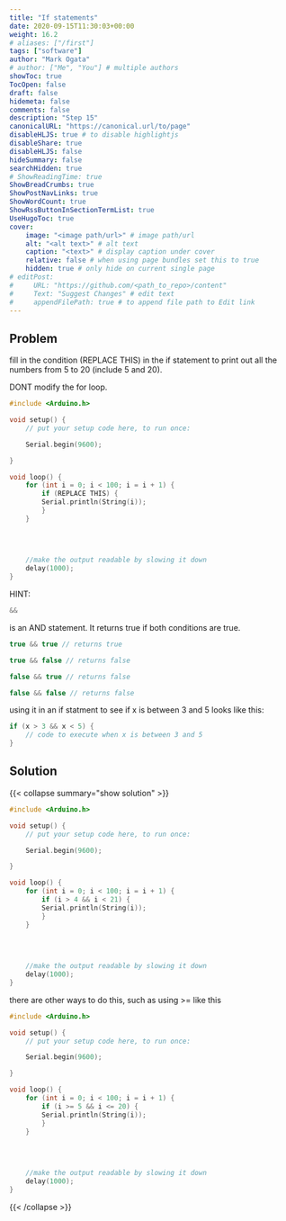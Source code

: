 ```yaml
---
title: "If statements"
date: 2020-09-15T11:30:03+00:00
weight: 16.2
# aliases: ["/first"]
tags: ["software"]
author: "Mark Ogata"
# author: ["Me", "You"] # multiple authors
showToc: true
TocOpen: false
draft: false
hidemeta: false
comments: false
description: "Step 15"
canonicalURL: "https://canonical.url/to/page"
disableHLJS: true # to disable highlightjs
disableShare: true
disableHLJS: false
hideSummary: false
searchHidden: true
# ShowReadingTime: true
ShowBreadCrumbs: true
ShowPostNavLinks: true
ShowWordCount: true
ShowRssButtonInSectionTermList: true
UseHugoToc: true
cover:
    image: "<image path/url>" # image path/url
    alt: "<alt text>" # alt text
    caption: "<text>" # display caption under cover
    relative: false # when using page bundles set this to true
    hidden: true # only hide on current single page
# editPost:
#     URL: "https://github.com/<path_to_repo>/content"
#     Text: "Suggest Changes" # edit text
#     appendFilePath: true # to append file path to Edit link
---
```




## Problem

fill in the condition (REPLACE THIS) in the if statement to print out all the numbers from 5 to 20 (include 5 and 20).

DONT modify the for loop.


```C++
#include <Arduino.h>

void setup() {
    // put your setup code here, to run once:

    Serial.begin(9600);

}   

void loop() {
    for (int i = 0; i < 100; i = i + 1) {
        if (REPLACE THIS) {
        Serial.println(String(i));
        } 
    }
    
    
    

    //make the output readable by slowing it down
    delay(1000);
}

```

HINT:

```C++
&&
```
is an AND statement.
It returns true if both conditions are true.

```C++
true && true // returns true
```
```C++
true && false // returns false
```
```C++
false && true // returns false
```
```C++
false && false // returns false
```

using it in an if statment to see if x is between 3 and 5 looks like this:

```C++
if (x > 3 && x < 5) {
    // code to execute when x is between 3 and 5
} 
```


## Solution

{{< collapse summary="show solution" >}}

```C++
#include <Arduino.h>

void setup() {
    // put your setup code here, to run once:

    Serial.begin(9600);

}   

void loop() {
    for (int i = 0; i < 100; i = i + 1) {
        if (i > 4 && i < 21) {
        Serial.println(String(i));
        } 
    }
    
    
    

    //make the output readable by slowing it down
    delay(1000);
}

```
there are other ways to do this, such as using >= like this
```C++
#include <Arduino.h>

void setup() {
    // put your setup code here, to run once:

    Serial.begin(9600);

}   

void loop() {
    for (int i = 0; i < 100; i = i + 1) {
        if (i >= 5 && i <= 20) {
        Serial.println(String(i));
        } 
    }
    
    
    

    //make the output readable by slowing it down
    delay(1000);
}

```


{{< /collapse >}}

